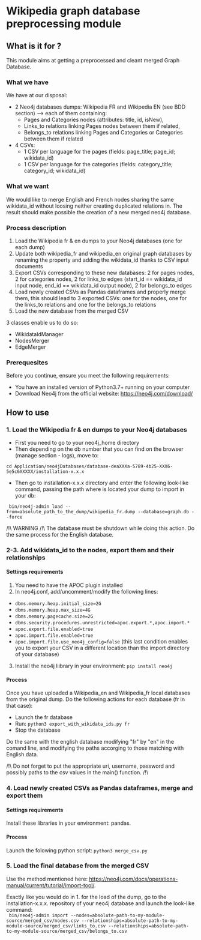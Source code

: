 # Wikipedia graph database preprocessing module

## What is it for ?

This module aims at getting a preprocessed and cleant merged Graph Database. 

### What we have

We have at our disposal:

* 2 Neo4j databases dumps: Wikipedia FR and Wikipedia EN (see BDD section)
    --> each of them containing:
  * Pages and Categories nodes (attributes: title, id, isNew), 
  * Links_to relations linking Pages nodes between them if related, 
  * Belongs_to relations linking Pages and Categories or Categories between them if related
* 4 CSVs:
  * 1 CSV per language for the pages (fields: page_title; page_id; wikidata_id) 
  * 1 CSV per language for the categories (fields: category_title; category_id; wikidata_id)  

### What we want

We would like to merge English and French nodes sharing the same wikidata_id without loosing neither creating duplicated relations in. The result should make possible the creation of a new merged neo4j database. 

### Process description  

1) Load the Wikipedia fr & en dumps to your Neo4j databases (one for each dump)  
2) Update both wikipedia\_fr and wikipedia\_en original graph databases by renaming the property and adding the wikidata\_id thanks to CSV input documents
3) Export CSVs corresponding to these new databases: 2 for pages nodes, 2 for categories nodes, 2 for links_to edges (start_id == wikidata_id input node, end_id == wikidata_id output node), 2 for belongs_to edges
4) Load newly created CSVs as Pandas dataframes and properly merge them, this should lead to 3 exported CSVs: one for the nodes, one for the links_to relations and one for the belongs_to relations
5) Load the new database from the merged CSV  

3 classes enable us to do so:

* WikidataIdManager
* NodesMerger
* EdgeMerger

### Prerequesites

Before you continue, ensure you meet the following requirements:

* You have an installed version of Python3.7+ running on your computer
* Download Neo4j from the official website: https://neo4j.com/download/  

## How to use

### 1. Load the Wikipedia fr & en dumps to your Neo4j databases

* First you need to go to your neo4j_home directory 
* Then depending on the db number that you can find on the browser (manage section - logs), move to: 

`cd Application/neo4jDatabases/database-deaXXXa-5789-4b25-XXX6-5e5c6XXXXX/installation-x.x.x` 

* Then go to installation-x.x.x directory and enter the following look-like command, passing the path where is located your dump to import in your db:

` bin/neo4j-admin load --from=absolute_path_to_the_dump/wikipedia_fr.dump --database=graph.db --force`

/!\ WARNING /!\ The database must be shutdown while doing this action.
Do the same process for the English database.

### 2-3. Add wikidata_id to the nodes, export them and their relationships

#### Settings requirements

1. You need to have the APOC plugin installed
2. In neo4j.conf, add/uncomment/modify the following lines:
* `dbms.memory.heap.initial_size=2G`
* `dbms.memory.heap.max_size=4G`
* `dbms.memory.pagecache.size=2G`
* `dbms.security.procedures.unrestricted=apoc.export.*,apoc.import.*`
* `apoc.export.file.enabled=true`
* `apoc.import.file.enabled=true`
* `apoc.import.file.use_neo4j_config=false`
(this last condition enables you to export your CSV in a different location than the import directory of your database)
3. Install the neo4j liibrary in your environment: `pip install neo4j`

#### Process

Once you have uploaded a Wikipedia_en and Wikipedia_fr local databases from the original dump. Do the following actions for each database (fr in that case):

* Launch the fr database
* Run: `python3 export_with_wikidata_ids.py fr`
* Stop the database

Do the same with the english database modifying "fr" by "en" in the comand line, and modifying the paths accorging to those matching with English data. 

/!\ Do not forget to put the appropriate uri, username, password and possibly paths to the csv values in the main() function. /!\

### 4. Load newly created CSVs as Pandas dataframes, merge and export them

#### Settings requirements

Install these libraries in your environment: pandas.  

#### Process

Launch the folowing python script:  `python3 merge_csv.py`

### 5. Load the final database from the merged CSV

Use the method mentioned here: https://neo4j.com/docs/operations-manual/current/tutorial/import-tool/.

Exactly like you would do in 1. for the load of the dump, go to the installation-x.x.x. repository of your neo4j database and launch the look-like command:  
` bin/neo4j-admin import --nodes=absolute-path-to-my-module-source/merged_csv/nodes.csv --relationships=absolute-path-to-my-module-source/merged_csv/links_to.csv --relationships=absolute-path-to-my-module-source/merged_csv/belongs_to.csv`
